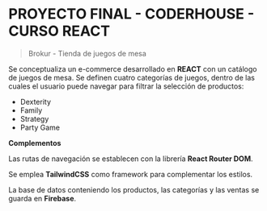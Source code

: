 # PROYECTO FINAL - CODERHOUSE - CURSO REACT

> Brokur - Tienda de juegos de mesa

Se conceptualiza un e-commerce desarrollado en **REACT** con un catálogo de juegos de mesa. Se definen cuatro categorías de juegos, dentro de las cuales el usuario puede navegar para filtrar la selección de productos:
* Dexterity
* Family
* Strategy
* Party Game

**Complementos**

Las rutas de navegación se establecen con la
librería **React Router DOM**.

Se emplea **TailwindCSS** como framework para complementar los estilos.

La base de datos conteniendo los productos, las categorías y las ventas se guarda en **Firebase**.